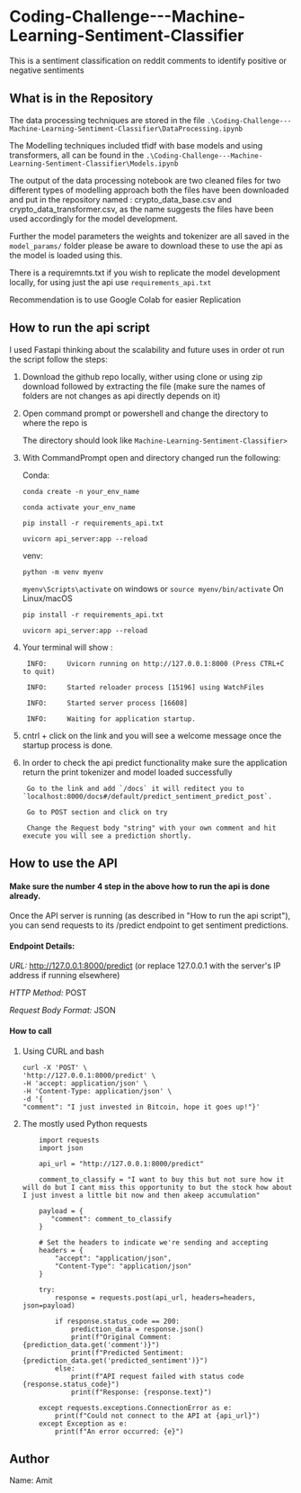 # Coding-Challenge---Machine-Learning-Sentiment-Classifier
This is a sentiment classification on reddit comments to identify positive or negative sentiments

## What is in the Repository
The data processing techniques are stored in the file `.\Coding-Challenge---Machine-Learning-Sentiment-Classifier\DataProcessing.ipynb`

The Modelling techniques included tfidf with base models and using transformers, all can be found in the 
`.\Coding-Challenge---Machine-Learning-Sentiment-Classifier\Models.ipynb`

The output of the data processing notebook are two cleaned files for two different types of modelling approach both the files have been downloaded and put in the repository named : crypto_data_base.csv and crypto_data_transformer.csv, as the name suggests the files have been used accordingly for the model development.

Further the model parameters the weights and tokenizer are all saved in the `model_params/` folder please be aware to download these to use the api as the model is loaded using this.

There is a requiremnts.txt if you wish to replicate the model development locally, for using just the api use `requirements_api.txt`

Recommendation is to use Google Colab for easier Replication

## How to run the api script
I used Fastapi thinking about the scalability and future uses in order ot run the script follow the steps:

1. Download the github repo locally, wither using clone or using zip download followed by extracting the file (make sure the names of folders are not changes as api directly depends on it)

2. Open command prompt or powershell and change the directory to where the repo is 

    The directory should look like `Machine-Learning-Sentiment-Classifier>` 

3. With CommandPrompt open and directory changed run the following:

    Conda:  

    `conda create -n your_env_name`
            
    `conda activate your_env_name`
            
    `pip install -r requirements_api.txt`
    
    `uvicorn api_server:app --reload`

    venv:   

    `python -m venv myenv`
    
    `myenv\Scripts\activate`      on windows
    or
    `source myenv/bin/activate`   On Linux/macOS
            
    `pip install -r requirements_api.txt`
            
    `uvicorn api_server:app --reload`

4. Your terminal will show :

        INFO:     Uvicorn running on http://127.0.0.1:8000 (Press CTRL+C to quit)

        INFO:     Started reloader process [15196] using WatchFiles

        INFO:     Started server process [16608]

        INFO:     Waiting for application startup.


5. cntrl + click on the link and you will see a welcome message once the startup process is done.

6. In order to check the api predict functionality make sure the application return the print tokenizer and model loaded successfully

        Go to the link and add `/docs` it will reditect you to `localhost:8000/docs#/default/predict_sentiment_predict_post`.

        Go to POST section and click on try

        Change the Request body "string" with your own comment and hit execute you will see a prediction shortly.

## How to use the API 
#### Make sure the number 4 step in the above how to run the api is done already.
Once the API server is running (as described in "How to run the api script"), you can send requests to its /predict endpoint to get sentiment predictions.

#### Endpoint Details:

*URL:* http://127.0.0.1:8000/predict (or replace 127.0.0.1 with the server's IP address if running elsewhere)

*HTTP Method:* POST

*Request Body Format:* JSON

#### How to call
1. Using CURL and bash
   
    ```
    curl -X 'POST' \
    'http://127.0.0.1:8000/predict' \
    -H 'accept: application/json' \
    -H 'Content-Type: application/json' \
    -d '{
    "comment": "I just invested in Bitcoin, hope it goes up!"}'
    
    ```

2. The mostly used Python requests
 
    ```
        import requests
        import json

        api_url = "http://127.0.0.1:8000/predict"

        comment_to_classify = "I want to buy this but not sure how it will do but I cant miss this opportunity to but the stock how about I just invest a little bit now and then akeep accumulation"

        payload = {
           "comment": comment_to_classify
        }

        # Set the headers to indicate we're sending and accepting
        headers = {
            "accept": "application/json",
            "Content-Type": "application/json"
        }

        try:
            response = requests.post(api_url, headers=headers, json=payload)

            if response.status_code == 200:
                prediction_data = response.json()
                print(f"Original Comment: {prediction_data.get('comment')}")
                print(f"Predicted Sentiment: {prediction_data.get('predicted_sentiment')}")
            else:
                print(f"API request failed with status code {response.status_code}")
                print(f"Response: {response.text}")

        except requests.exceptions.ConnectionError as e:
            print(f"Could not connect to the API at {api_url}")
        except Exception as e:
            print(f"An error occurred: {e}")
    ```

## Author

Name: Amit